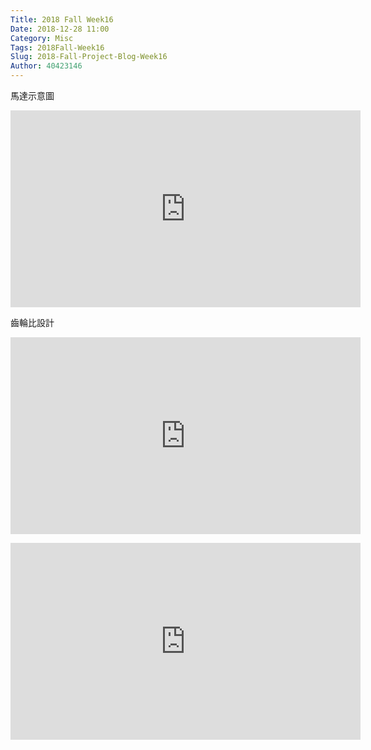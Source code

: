 ```yaml
---
Title: 2018 Fall Week16
Date: 2018-12-28 11:00
Category: Misc
Tags: 2018Fall-Week16
Slug: 2018-Fall-Project-Blog-Week16
Author: 40423146
---
```



<!-- PELICAN_END_SUMMARY -->


<p>馬達示意圖</p>
<p><iframe width="560" height="315" src="https://www.youtube.com/embed/bO2LhEfjAjA" frameborder="0" allow="accelerometer; autoplay; encrypted-media; gyroscope; picture-in-picture" allowfullscreen="allowfullscreen"></iframe></p>

<p>齒輪比設計</p>
<p><iframe width="560" height="315" src="https://www.youtube.com/embed/FmKml5OcH-M" frameborder="0" allow="accelerometer; autoplay; encrypted-media; gyroscope; picture-in-picture" allowfullscreen="allowfullscreen"></iframe></p>
<p><iframe width="560" height="315" src="https://www.youtube.com/embed/yj94z9PghzY" frameborder="0" allow="accelerometer; autoplay; encrypted-media; gyroscope; picture-in-picture" allowfullscreen="allowfullscreen"></iframe></p>